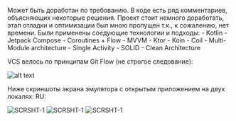 Может быть доработан по требованию.
В коде есть ряд комментариев, объясняющих некоторые решения. Проект стоит немного доработать, этап отладки и оптимизации был мною пропущен т.к., к сожалению, нет времени.
Были применены соедующие технологии и подходы:
    - Kotlin
    - Jetpack Compose
    - Coroutines + Flow
    - MVVM
    - Ktor
    - Koin
    - Coil
    - Multi-Module architecture
    - Single Activity
    - SOLID
    - Clean Architecture

VCS велось по принципам Git Flow (не строгое следование):

![alt text](https://disk.yandex.ru/i/5mW0DiDi3clXVA)

Ниже скриншоты экрана эмулятора с открытым приложением на двух локалях:
RU:

<picture>
 <img alt="SCRSHT-1" src="https://disk.yandex.ru/i/nhiwBJ8TAVv6MA">
</picture>

<picture>
 <img alt="SCRSHT-1" src="https://disk.yandex.ru/i/z2YLn8Em-eVaQw">
</picture>

<picture>
 <img alt="SCRSHT-1" src="https://disk.yandex.ru/i/jTYIBwZppUrclA">
</picture>
